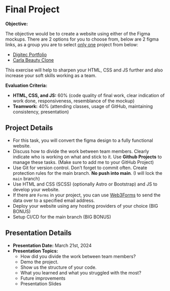 # Final Project

**Objective:**

The objective would be to create a website using either of the Figma mockups. There are 2 options for you to choose from, below are 2 figma links, as a group you are to select <u>only one</u> project from below: 

* [Digitec Portfolio](https://www.figma.com/design/an79ptSFkhjtHCEOkFtETA/DIGITEC-Portfolio-REDO-(Copy)?node-id=0-1&t=0xVoBXgN1jU0yxBb-1)
* [Carla Beauty Clone](https://www.figma.com/design/I3K8s3cWFBYjMaKcyXn4En/BC-Beauty---WMAD%2BUI%2FUXDesign-(1st-Version)---WINNER-(Copy)?node-id=4106-556&t=7juvIi5OCzBXHqlT-1)

This exercise will help to sharpen your HTML, CSS and JS further and also increase your soft skills working as a team.

**Evaluation Criteria:**

- **HTML, CSS, and JS:** 60% (code quality of final work, clear indication of work done, responsiveness, resemblance of the mockup)
- **Teamwork:** 40% (attending classes, usage of GitHub, maintaining consistency, presentation)

## Project Details

- For this task, you will convert the figma design to a fully functional website.
- Discuss how to divide the work between team members. Clearly indicate who is working on what and stick to it. Use **Github Projects** to manage these tasks. (Make sure to add me to your GitHub Project)
- Use Git for version control. Don’t forget to commit often. Create protection rules for the main branch. **No push into main**. (I will lock the `main` branch)
- Use HTML and CSS (SCSS) (optionally Astro or Bootstrap) and JS to develop your website.
- If there are `Forms` in your project, you can use [Web3Forms](https://web3forms.com/) to send the data over to a specified email address. 
- Deploy your website using any hosting providers of your choice (BIG BONUS)
- Setup CI/CD for the main branch (BIG BONUS)

## Presentation Details

- **Presentation Date:** March 21st, 2024
- **Presentation Topics:**
  - How did you divide the work between team members?
  - Demo the project.
  - Show us the structure of your code.
  - What you learned and what you struggled with the most?
  - Future improvements
  - Presentation Slides

